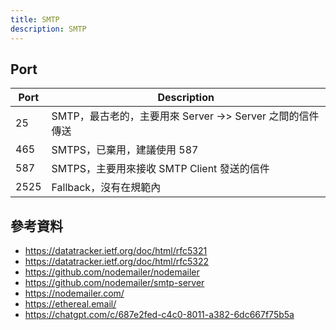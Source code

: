 ```yaml
---
title: SMTP
description: SMTP
---
```


## Port

| Port | Description                                               |
| ---- | --------------------------------------------------------- |
| 25   | SMTP，最古老的，主要用來 Server ->> Server 之間的信件傳送 |
| 465  | SMTPS，已棄用，建議使用 587                               |
| 587  | SMTPS，主要用來接收 SMTP Client 發送的信件                |
| 2525 | Fallback，沒有在規範內                                    |

<!-- todo-yus 看到這裡 https://nodemailer.com/usage#create-a-transporter -->

## 參考資料

- https://datatracker.ietf.org/doc/html/rfc5321
- https://datatracker.ietf.org/doc/html/rfc5322
- https://github.com/nodemailer/nodemailer
- https://github.com/nodemailer/smtp-server
- https://nodemailer.com/
- https://ethereal.email/
- https://chatgpt.com/c/687e2fed-c4c0-8011-a382-6dc667f75b5a
  <!-- - https://emailengine.app/ -->
  <!-- - https://datatracker.ietf.org/doc/html/rfc3207 -->
  <!-- - https://datatracker.ietf.org/doc/html/rfc4954 -->
  <!-- - https://datatracker.ietf.org/doc/html/rfc1870 -->
  <!-- - https://datatracker.ietf.org/doc/html/rfc2920 -->
  <!-- - https://datatracker.ietf.org/doc/html/rfc6152 -->
